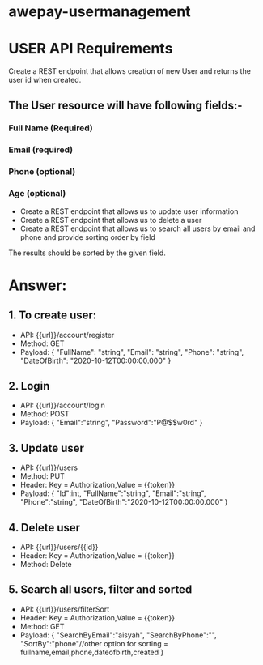 # awepay-usermanagement

# USER API Requirements
Create a REST endpoint that allows creation of new User and returns the user id when created.

## The User resource will have following fields:-
### Full Name (Required)
### Email (required)
### Phone (optional)
### Age (optional)

- Create a REST endpoint that allows us to update user information
- Create a REST endpoint that allows us to delete a user
- Create a REST endpoint that allows us to search all users by email and phone and provide sorting order by field

The results should be sorted by the given field.

# Answer:

## 1. To create user:
- API: {{url}}/account/register
- Method: GET
- Payload: 
{
    "FullName": "string",
    "Email": "string",
    "Phone": "string",
    "DateOfBirth": "2020-10-12T00:00:00.000"
}

## 2. Login 
- API: {{url}}/account/login
- Method: POST
- Payload: 
{
    "Email":"string",
    "Password":"P@$$w0rd"
}

## 3. Update user 
- API: {{url}}/users
- Method: PUT
- Header: Key = Authorization,Value = {{token}}
- Payload: 
{
    "Id":int,
    "FullName":"string",
    "Email":"string",
    "Phone":"string",
    "DateOfBirth":"2020-10-12T00:00:00.000"
}

## 4. Delete user
- API: {{url}}/users/{{id}}
- Header: Key = Authorization,Value = {{token}}
- Method: Delete

## 5. Search all users, filter and sorted
- API: {{url}}/users/filterSort
- Header: Key = Authorization,Value = {{token}}
- Method: GET
- Payload: 
{
    "SearchByEmail":"aisyah",
    "SearchByPhone":"",
    "SortBy":"phone"//other option for sorting = fullname,email,phone,dateofbirth,created
}